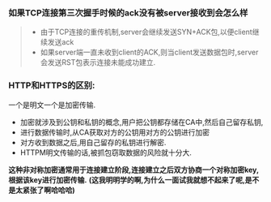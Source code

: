 ### 如果TCP连接第三次握手时候的ack没有被server接收到会怎么样 
> * 由于TCP连接的重传机制,server会继续发送SYN+ACK包,以便client继续发送ack
> * 如果server端一直未收到client的ACK,则当client发送数据包时,server会发送RST包表示连接未能成功建立.


### HTTP和HTTPS的区别:
一个是明文一个是加密传输.
* 加密就涉及到公钥和私钥的概念,用户把公钥都存储在CA中,然后自己留存私钥,
* 进行数据传输时,从CA获取对方的公钥用对方的公钥进行加密
* 对方收到数据之后,用自己留存的私钥进行解密.
* HTTPM明文传输的话,被抓包窃取数据的风险就十分大.

**这种非对称加密通常用于连接建立阶段,连接建立之后双方协商一个对称加密key,根据该key进行加密传输.**
**(这我明明学的啊,为什么一面试我就想不起来了呢,是不是太紧张了啊哈哈哈)**
### 